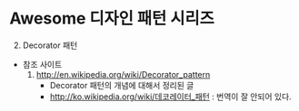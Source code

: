 # Awesome 디자인 패턴 시리즈
 2. Decorator 패턴
 
* 참조 사이트
  1. http://en.wikipedia.org/wiki/Decorator_pattern
     * Decorator 패턴의 개념에 대해서 정리된 글
     * http://ko.wikipedia.org/wiki/데코레이터_패턴 : 번역이 잘 안되어 있다.

